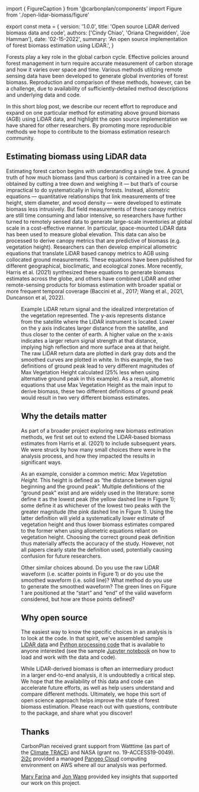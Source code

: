 import { FigureCaption } from '@carbonplan/components'
import Figure from './open-lidar-biomass/figure'

export const meta = {
  version: '1.0.0',
  title: 'Open source LiDAR derived biomass data and code',
  authors: ['Cindy Chiao', 'Oriana Chegwidden', 'Joe Hamman'],
  date: '02-15-2022',
  summary:
    'An open source implementation of forest biomass estimation using LiDAR.',
}

Forests play a key role in the global carbon cycle. Effective policies around forest management in turn require accurate measurement of carbon storage and how it varies over space and time. Various methods utilizing remote sensing data have been developed to generate global inventories of forest biomass. Reproduction and comparison of these methods, however, can be a challenge, due to availability of sufficiently-detailed method descriptions and underlying data and code.

In this short blog post, we describe our recent effort to reproduce and expand on one particular method for estimating above ground biomass (AGB) using LiDAR data, and highlight the open source implementation we have shared for other researchers. By promoting more reproducible methods we hope to contribute to the biomass estimation research community.

## Estimating biomass using LiDAR data

Estimating forest carbon begins with understanding a single tree. A ground truth of how much biomass (and thus carbon) is contained in a tree can be obtained by cutting a tree down and weighing it — but that’s of course impractical to do systematically in living forests. Instead, allometric equations — quantitative relationships that link measurements of tree height, stem diameter, and wood density — were developed to estimate biomass less intrusively. But field measurements of these canopy metrics are still time consuming and labor intensive, so researchers have further turned to remotely sensed data to generate large-scale inventories at global scale in a cost-effective manner. In particular, space-mounted LiDAR data has been used to measure global elevation. This data can also be processed to derive canopy metrics that are predictive of biomass (e.g. vegetation height). Researchers can then develop empirical allometric equations that translate LiDAR based canopy metrics to AGB using collocated ground measurements. These equations have been published for different geographical, bioclimatic, and ecological zones. More recently, Harris et al. (2021) synthesized these equations to generate biomass estimates across the globe, and others have combined LiDAR and other remote-sensing products for biomass estimation with broader spatial or more frequent temporal coverage (Baccini et al., 2017; Wang et al., 2021, Duncanson et al, 2022).

<Figure />

<FigureCaption number={1}>
  Example LiDAR return signal and the idealized interpretation of the vegetation
  represented. The y-axis represents distance from the satellite where the LiDAR
  instrument is located. Lower on the y axis indicates larger distance from the
  satellite, and thus closer to the center of earth. A higher value on the
  x-axis indicates a larger return signal strength at that distance, implying
  high reflection and more surface area at that height. The raw LiDAR return
  data are plotted in dark gray dots and the smoothed curves are plotted in
  white. In this example, the two definitions of ground peak lead to very
  different magnitudes of Max Vegetation Height calculated (25% less when using
  alternative ground peak in this example). As a result, allometric equations
  that use Max Vegetation Height as the main input to derive biomass, these two
  different definitions of ground peak would result in two very different
  biomass estimates.
</FigureCaption>

## Why the details matter

As part of a broader project exploring new biomass estimation methods, we first set out to extend the LiDAR-based biomass estimates from Harris et al. (2021) to include subsequent years. We were struck by how many small choices there were in the analysis process, and how they impacted the results in significant ways.

As an example, consider a common metric: _Max Vegetation Height_. This height is defined as “the distance between signal beginning and the ground peak”. Multiple definitions of the “ground peak” exist and are widely used in the literature: some define it as the lowest peak (the yellow dashed line in Figure 1); some define it as whichever of the lowest two peaks with the greater magnitude (the pink dashed line in Figure 1). Using the latter definition will yield a systematically lower estimate of vegetation height and thus lower biomass estimates compared to the former when using allometric equations reliant on vegetation height. Choosing the correct ground peak definition thus materially affects the accuracy of the study. However, not all papers clearly state the definition used, potentially causing confusion for future researchers.

Other similar choices abound. Do you use the raw LiDAR waveform (i.e. scatter points in Figure 1) or do you use the smoothed waveform (i.e. solid line)? What method do you use to generate the smoothed waveform? The green lines on Figure 1 are positioned at the “start” and “end” of the valid waveform considered, but how are those points defined?

## Why open source

The easiest way to know the specific choices in an analysis is to look at the code. In that spirit, we’ve assembled sample [LiDAR data](https://carbonplan-climatetrace.s3.us-west-2.amazonaws.com/v1/preprocessed_lidar/) and [Python processing code](https://github.com/carbonplan/trace/tree/main/carbonplan_trace/v1) that is available to anyone interested (see the sample [Jupyter notebook](https://github.com/carbonplan/trace/blob/main/notebooks/lidar_blog_sample_notebook.ipynb) on how to load and work with the data and code).

While LiDAR-derived biomass is often an intermediary product in a larger end-to-end analysis, it is undoubtedly a critical step. We hope that the availability of this data and code can accelerate future efforts, as well as help users understand and compare different methods. Ultimately, we hope this sort of open science approach helps improve the state of forest biomass estimation. Please reach out with questions, contribute to the package, and share what you discover!

## Thanks

CarbonPlan received grant support from Watttime (as part of the [Climate TRACE](https://www.climatetrace.org/)) and NASA (grant no. 19-ACCESS19-0049). [2i2c](https://2i2c.org/) provided a managed [Pangeo Cloud](https://pangeo.io/cloud.html) computing environment on AWS where all our analysis was performed.

[Mary Farina](https://www.woodwellclimate.org/staff/mary-farina/) and [Jon Wang](https://www.jonwangetal.com/) provided key insights that supported our work on this project.
